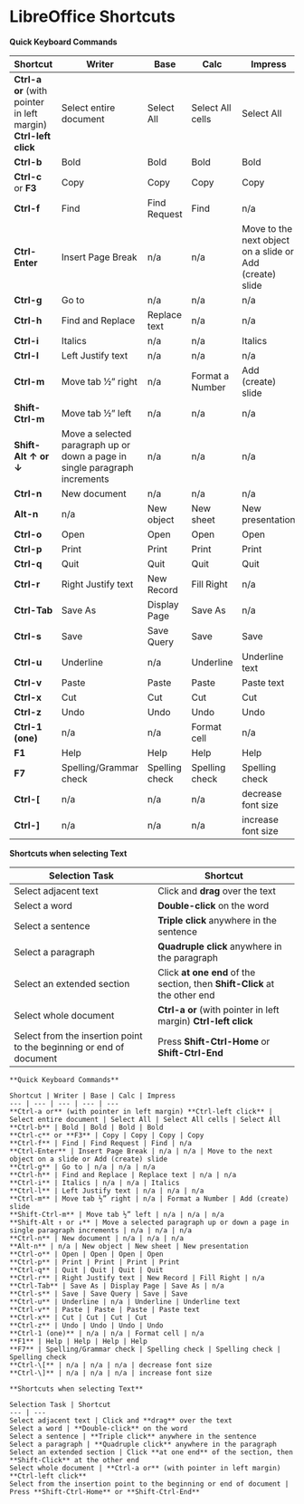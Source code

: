 LibreOffice Shortcuts
=====================

**Quick Keyboard Commands**

<table class="table table-striped table-bordered">
    <thead>
        <tr>
            <th>Shortcut</th>
            <th>Writer</th>
            <th>Base</th>
            <th>Calc</th>
            <th>Impress</th>
        </tr>
    </thead>
    <tbody>
        <tr>
            <td><strong>Ctrl-a or</strong> (with pointer in left margin) <strong>Ctrl-left click</strong></td>
            <td>Select entire document</td>
            <td>Select All</td>
            <td>Select All cells</td>
            <td>Select All</td>
        </tr>
        <tr>
            <td><strong>Ctrl-b</strong></td>
            <td>Bold</td>
            <td>Bold</td>
            <td>Bold</td>
            <td>Bold</td>
        </tr>
        <tr>
            <td><strong>Ctrl-c</strong> or <strong>F3</strong></td>
            <td>Copy</td>
            <td>Copy</td>
            <td>Copy</td>
            <td>Copy</td>
        </tr>
        <tr>
            <td><strong>Ctrl-f</strong></td>
            <td>Find</td>
            <td>Find Request</td>
            <td>Find</td>
            <td>n/a</td>
        </tr>
        <tr>
            <td><strong>Ctrl-Enter</strong></td>
            <td>Insert Page Break</td>
            <td>n/a</td>
            <td>n/a</td>
            <td>Move to the next object on a slide or Add (create) slide</td>
        </tr>
        <tr>
            <td><strong>Ctrl-g</strong></td>
            <td>Go to</td>
            <td>n/a</td>
            <td>n/a</td>
            <td>n/a</td>
        </tr>
        <tr>
            <td><strong>Ctrl-h</strong></td>
            <td>Find and Replace</td>
            <td>Replace text</td>
            <td>n/a</td>
            <td>n/a</td>
        </tr>
        <tr>
            <td><strong>Ctrl-i</strong></td>
            <td>Italics</td>
            <td>n/a</td>
            <td>n/a</td>
            <td>Italics</td>
        </tr>
        <tr>
            <td><strong>Ctrl-l</strong></td>
            <td>Left Justify text</td>
            <td>n/a</td>
            <td>n/a</td>
            <td>n/a</td>
        </tr>
        <tr>
            <td><strong>Ctrl-m</strong></td>
            <td>Move tab ½” right</td>
            <td>n/a</td>
            <td>Format a Number</td>
            <td>Add (create) slide</td>
        </tr>
        <tr>
            <td><strong>Shift-Ctrl-m</strong></td>
            <td>Move tab ½” left</td>
            <td>n/a</td>
            <td>n/a</td>
            <td>n/a</td>
        </tr>
        <tr>
            <td><strong>Shift-Alt ↑ or ↓</strong></td>
            <td>Move a selected paragraph up or down a page in single paragraph increments</td>
            <td>n/a</td>
            <td>n/a</td>
            <td>n/a</td>
        </tr>
        <tr>
            <td><strong>Ctrl-n</strong></td>
            <td>New document</td>
            <td>n/a</td>
            <td>n/a</td>
            <td>n/a</td>
        </tr>
        <tr>
            <td><strong>Alt-n</strong></td>
            <td>n/a</td>
            <td>New object</td>
            <td>New sheet</td>
            <td>New presentation</td>
        </tr>
        <tr>
            <td><strong>Ctrl-o</strong></td>
            <td>Open</td>
            <td>Open</td>
            <td>Open</td>
            <td>Open</td>
        </tr>
        <tr>
            <td><strong>Ctrl-p</strong></td>
            <td>Print</td>
            <td>Print</td>
            <td>Print</td>
            <td>Print</td>
        </tr>
        <tr>
            <td><strong>Ctrl-q</strong></td>
            <td>Quit</td>
            <td>Quit</td>
            <td>Quit</td>
            <td>Quit</td>
        </tr>
        <tr>
            <td><strong>Ctrl-r</strong></td>
            <td>Right Justify text</td>
            <td>New Record</td>
            <td>Fill Right</td>
            <td>n/a</td>
        </tr>
        <tr>
            <td><strong>Ctrl-Tab</strong></td>
            <td>Save As</td>
            <td>Display Page</td>
            <td>Save As</td>
            <td>n/a</td>
        </tr>
        <tr>
            <td><strong>Ctrl-s</strong></td>
            <td>Save</td>
            <td>Save Query</td>
            <td>Save</td>
            <td>Save</td>
        </tr>
        <tr>
            <td><strong>Ctrl-u</strong></td>
            <td>Underline</td>
            <td>n/a</td>
            <td>Underline</td>
            <td>Underline text</td>
        </tr>
        <tr>
            <td><strong>Ctrl-v</strong></td>
            <td>Paste</td>
            <td>Paste</td>
            <td>Paste</td>
            <td>Paste text</td>
        </tr>
        <tr>
            <td><strong>Ctrl-x</strong></td>
            <td>Cut</td>
            <td>Cut</td>
            <td>Cut</td>
            <td>Cut</td>
        </tr>
        <tr>
            <td><strong>Ctrl-z</strong></td>
            <td>Undo</td>
            <td>Undo</td>
            <td>Undo</td>
            <td>Undo</td>
        </tr>
        <tr>
            <td><strong>Ctrl-1 (one)</strong></td>
            <td>n/a</td>
            <td>n/a</td>
            <td>Format cell</td>
            <td>n/a</td>
        </tr>
        <tr>
            <td><strong>F1</strong></td>
            <td>Help</td>
            <td>Help</td>
            <td>Help</td>
            <td>Help</td>
        </tr>
        <tr>
            <td><strong>F7</strong></td>
            <td>Spelling/Grammar check</td>
            <td>Spelling check</td>
            <td>Spelling check</td>
            <td>Spelling check</td>
        </tr>
        <tr>
            <td><strong>Ctrl-[</strong></td>
            <td>n/a</td>
            <td>n/a</td>
            <td>n/a</td>
            <td>decrease font size</td>
        </tr>
        <tr>
            <td><strong>Ctrl-]</strong></td>
            <td>n/a</td>
            <td>n/a</td>
            <td>n/a</td>
            <td>increase font size</td>
        </tr>
    </tbody>
</table>

**Shortcuts when selecting Text**

<table class="table table-striped table-bordered">
    <thead>
        <tr>
            <th>Selection Task</th>
            <th>Shortcut</th>
        </tr>
    </thead>
    <tbody>
        <tr>
            <td>Select adjacent text</td>
            <td>Click and <strong>drag</strong> over the text</td>
        </tr>
        <tr>
            <td>Select a word</td>
            <td><strong>Double-click</strong> on the word</td>
        </tr>
        <tr>
            <td>Select a sentence</td>
            <td><strong>Triple click</strong> anywhere in the sentence</td>
        </tr>
        <tr>
            <td>Select a paragraph</td>
            <td><strong>Quadruple click</strong> anywhere in the paragraph</td>
        </tr>
        <tr>
            <td>Select an extended section</td>
            <td>Click <strong>at one end</strong> of the section, then <strong>Shift-Click</strong> at the other end</td>
        </tr>
        <tr>
            <td>Select whole document</td>
            <td><strong>Ctrl-a or</strong> (with pointer in left margin) <strong>Ctrl-left click</strong></td>
        </tr>
        <tr>
            <td>Select from the insertion point to the beginning or end of document</td>
            <td>Press <strong>Shift-Ctrl-Home</strong> or <strong>Shift-Ctrl-End</strong></td>
        </tr>
    </tbody>
</table>



    **Quick Keyboard Commands**

    Shortcut | Writer | Base | Calc | Impress
    --- | --- | --- | --- | ---
    **Ctrl-a or** (with pointer in left margin) **Ctrl-left click** | Select entire document | Select All | Select All cells | Select All
    **Ctrl-b** | Bold | Bold | Bold | Bold
    **Ctrl-c** or **F3** | Copy | Copy | Copy | Copy
    **Ctrl-f** | Find | Find Request | Find | n/a
    **Ctrl-Enter** | Insert Page Break | n/a | n/a | Move to the next object on a slide or Add (create) slide
    **Ctrl-g** | Go to | n/a | n/a | n/a
    **Ctrl-h** | Find and Replace | Replace text | n/a | n/a
    **Ctrl-i** | Italics | n/a | n/a | Italics
    **Ctrl-l** | Left Justify text | n/a | n/a | n/a
    **Ctrl-m** | Move tab ½” right | n/a | Format a Number | Add (create) slide
    **Shift-Ctrl-m** | Move tab ½” left | n/a | n/a | n/a
    **Shift-Alt ↑ or ↓** | Move a selected paragraph up or down a page in single paragraph increments | n/a | n/a | n/a
    **Ctrl-n** | New document | n/a | n/a | n/a
    **Alt-n** | n/a | New object | New sheet | New presentation
    **Ctrl-o** | Open | Open | Open | Open
    **Ctrl-p** | Print | Print | Print | Print
    **Ctrl-q** | Quit | Quit | Quit | Quit
    **Ctrl-r** | Right Justify text | New Record | Fill Right | n/a
    **Ctrl-Tab** | Save As | Display Page | Save As | n/a
    **Ctrl-s** | Save | Save Query | Save | Save
    **Ctrl-u** | Underline | n/a | Underline | Underline text
    **Ctrl-v** | Paste | Paste | Paste | Paste text
    **Ctrl-x** | Cut | Cut | Cut | Cut
    **Ctrl-z** | Undo | Undo | Undo | Undo
    **Ctrl-1 (one)** | n/a | n/a | Format cell | n/a
    **F1** | Help | Help | Help | Help
    **F7** | Spelling/Grammar check | Spelling check | Spelling check | Spelling check
    **Ctrl-\[** | n/a | n/a | n/a | decrease font size
    **Ctrl-\]** | n/a | n/a | n/a | increase font size

    **Shortcuts when selecting Text**

    Selection Task | Shortcut
    --- | ---
    Select adjacent text | Click and **drag** over the text
    Select a word | **Double-click** on the word
    Select a sentence | **Triple click** anywhere in the sentence
    Select a paragraph | **Quadruple click** anywhere in the paragraph
    Select an extended section | Click **at one end** of the section, then **Shift-Click** at the other end
    Select whole document | **Ctrl-a or** (with pointer in left margin) **Ctrl-left click**
    Select from the insertion point to the beginning or end of document | Press **Shift-Ctrl-Home** or **Shift-Ctrl-End**
